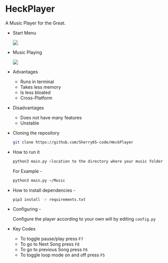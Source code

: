 # HeckPlayer

A Music Player for the Great.

- Start Menu

  ![](https://github.com/Sherry65-code/HeckPlayer/raw/main/player1.png)
  
- Music Playing

  ![](https://github.com/Sherry65-code/HeckPlayer/raw/main/player2.png)

- Advantages
  - Runs in terminal
  - Takes less memory
  - Is less bloated
  - Cross-Platform
- Disadvantages
  - Does not have many features
  - Unstable

- Cloning the repository
  ```bash
  git clone https://github.com/Sherry65-code/HeckPlayer
  ```

- How to run it
  ```bash
  python3 main.py <location to the directory where your music folder is there>
  ```
  
  For Example -
  ```bash
  python3 main.py ~/Music
  ```

- How to install dependencies -
  ```bash
  pip3 install -r requirements.txt
  ```

- Configuring - 

  Configure the player according to your own will by editing `config.py`

- Key Codes
  - To toggle pause/play
    press `F7`
  - To go to Next Song
    press `F8`
  - To go to previous Song
    press `F6`
  - To toggle loop mode on and off
    press `F5`


